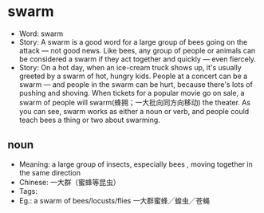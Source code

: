 # swarm

- Word: swarm
- Story: A swarm is a good word for a large group of bees going on the attack — not good news. Like bees, any group of people or animals can be considered a swarm if they act together and quickly — even fiercely.
- Story: On a hot day, when an ice-cream truck shows up, it's usually greeted by a swarm of hot, hungry kids. People at a concert can be a swarm — and people in the swarm can be hurt, because there's lots of pushing and shoving. When tickets for a popular movie go on sale, a swarm of people will swarm(蜂拥；一大批向同方向移动) the theater. As you can see, swarm works as either a noun or verb, and people could teach bees a thing or two about swarming.

## noun

- Meaning: a large group of insects, especially bees , moving together in the same direction
- Chinese: 一大群（蜜蜂等昆虫）
- Tags: 
- Eg.: a swarm of bees/locusts/flies 一大群蜜蜂╱蝗虫╱苍蝇

